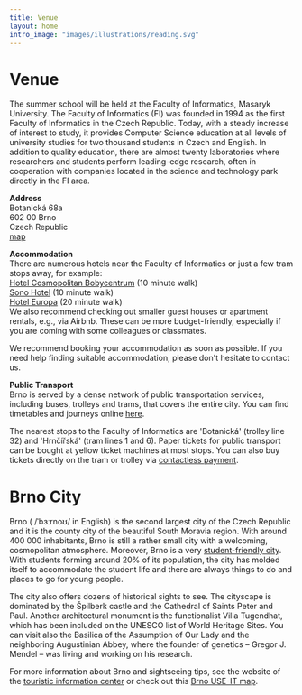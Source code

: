 ```yaml
---
title: Venue
layout: home
intro_image: "images/illustrations/reading.svg"
---
```


# Venue

The summer school will be held at the Faculty of Informatics, Masaryk University. The Faculty of Informatics (FI) was founded in 1994 as the first Faculty of Informatics in the Czech Republic. Today, with a steady increase of interest to study, it provides Computer Science education at all levels of university studies for two thousand students in Czech and English. In addition to quality education, there are almost twenty laboratories where researchers and students perform leading-edge research, often in cooperation with companies located in the science and technology park directly in the FI area.

**Address**<br/>
Botanická 68a <br/>
602 00 Brno <br/>
Czech Republic <br/>
[map](https://goo.gl/maps/pWXUjfhVeTku7cbN9)


**Accommodation**<br/>
There are numerous hotels near the Faculty of Informatics or just a few tram stops away, for example: <br/>
[Hotel Cosmopolitan Bobycentrum](https://www.hotelcosmopolitan.cz/) (10 minute walk)<br/>
[Sono Hotel](https://www.hotel-brno-sono.cz/en/) (10 minute walk)<br/>
[Hotel Europa](http://www.hoteleuropa.cz/cs/) (20 minute walk)<br/>
We also recommend checking out smaller guest houses or apartment rentals, e.g., via Airbnb. These can be more budget-friendly, especially if you are coming with some colleagues or classmates.

We recommend booking your accommodation as soon as possible. If you need help finding suitable accommodation, please don't hesitate to contact us.

**Public Transport**<br/>
Brno is served by a dense network of public transportation services, including buses, trolleys and trams, that covers the entire city. You can find timetables and journeys online [here](http://idsjmk.idos.cz/brno/spojeni/).

The nearest stops to the Faculty of Informatics are 'Botanická' (trolley line 32) and 'Hrnčířská' (tram lines 1 and 6). Paper tickets for public transport can be bought at yellow ticket machines at most stops. You can also buy tickets directly on the tram or trolley via [contactless payment](https://pipniajed.cz/en.html).


# Brno City

Brno ( /ˈbɜːrnoʊ/ in English) is the second largest city of the Czech Republic and it is the county city of the beautiful South Moravia region. With around 400 000 inhabitants, Brno is still a rather small city with a welcoming, cosmopolitan atmosphere. Moreover, Brno is a very [student-friendly city](https://www.em.muni.cz/en/student/11992-10-reasons-why-brno-is-the-best-city-for-students). With students forming around 20% of its population, the city has molded itself to accommodate the student life and there are always things to do and places to go for young people.  

The city also offers dozens of historical sights to see. The cityscape is dominated by the Špilberk castle and the Cathedral of Saints Peter and Paul. Another architectural monument is the functionalist Villa Tugendhat, which has been included on the UNESCO list of World Heritage Sites. You can visit also the Basilica of the Assumption of Our Lady and the neighboring Augustinian Abbey, where the founder of genetics – Gregor J. Mendel – was living and working on his research.

For more information about Brno and sightseeing tips, see the website of the [touristic information center](https://www.gotobrno.cz/en/) or check out this [Brno USE-IT map](https://www.use-it.travel/cities/detail/brno/).

